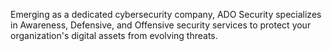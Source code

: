 Emerging as a dedicated cybersecurity company, ADO Security specializes in Awareness, Defensive, and Offensive security services to protect your organization's digital assets from evolving threats.

